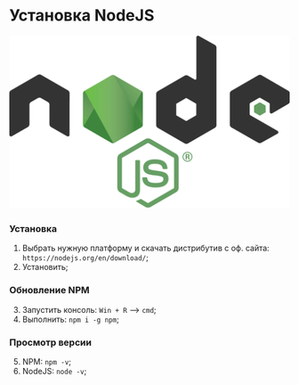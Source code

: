 # Установка NodeJS

![NodeJSLogo](https://github.com/svasorcery/know-how-to/blob/master/images/nodejs-logo.png)

### Установка
1. Выбрать нужную платформу и скачать дистрибутив с оф. сайта: ```https://nodejs.org/en/download/```;
2. Установить;

### Обновление NPM
3. Запустить консоль: ```Win + R``` --> ```cmd```;
4. Выполнить: ```npm i -g npm```;

### Просмотр версии
5. NPM: ```npm -v```;
6. NodeJS: ```node -v```;
